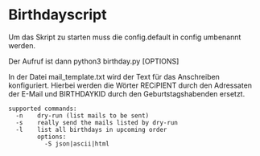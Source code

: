 # Birthdayscript 

Um das Skript zu starten muss die config.default in config umbenannt werden.

Der Aufruf ist dann python3 birthday.py [OPTIONS]

In der Datei mail_template.txt wird der Text für das Anschreiben konfiguriert. 
Hierbei werden die Wörter RECiPIENT durch den Adressaten der E-Mail und
BIRTHDAYKID durch den Geburtstagshabenden ersetzt.

```
supported commands:
  -n    dry-run (list mails to be sent)
  -s    really send the mails listed by dry-run
  -l    list all birthdays in upcoming order
        options:
          -S json|ascii|html
```


